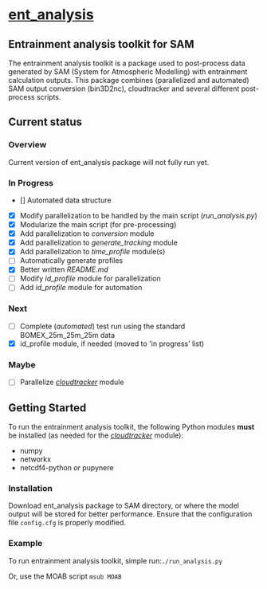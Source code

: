 [ent_analysis](https://github.com/lorenghoh/ent_analysis "ent_analysis")
==========

## Entrainment analysis toolkit for SAM ##
The entrainment analysis toolkit is a package used to post-process data generated by SAM (System for Atmospheric Modelling) with entrainment calculation outputs. This package combines (parallelized and automated) SAM output conversion (bin3D2nc), cloudtracker and several different post-process scripts.  

## Current status ##
### Overview ###

Current version of ent_analysis package will not fully run yet. 

### In Progress ###
- [] Automated data structure
- [x] Modify parallelization to be handled by the main script (*run_analysis.py*)
- [x] Modularize the main script (for pre-processing)
- [x] Add parallelization to *conversion* module
- [x] Add parallelization to *generate_tracking* module
- [x] Add parallelization to *time_profile* module(s)
- [ ] Automatically generate profiles
- [x] Better written *README.md*
- [ ] Modify *id_profile* module for parallelization
- [ ] Add *id_profile* module for automation

### Next ###

- [ ] Complete (*automated*) test run using the standard BOMEX_25m_25m_25m data
- [x] id_profile module, if needed (moved to 'in progress' list)

### Maybe ###
- [ ] Parallelize [*cloudtracker*](https://github.com/freedryk/cloudtracker) module 

## Getting Started ##
 To run the entrainment analysis toolkit, the following Python modules **must** be installed (as needed for the [*cloudtracker*](https://github.com/freedryk/cloudtracker) module):

- numpy
- networkx
- netcdf4-python *or* pupynere

### Installation ###
Download ent_analysis package to SAM directory, or where the model output will be stored for better performance. Ensure that the configuration file ```config.cfg``` is properly modified. 

### Example ###
 To run entrainment analysis toolkit, simple run:```./run_analysis.py```

Or, use the MOAB script ```msub MOAB```